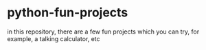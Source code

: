 # python-fun-projects
in this repository, there are a few fun projects which you can try, for example, a talking calculator, etc
